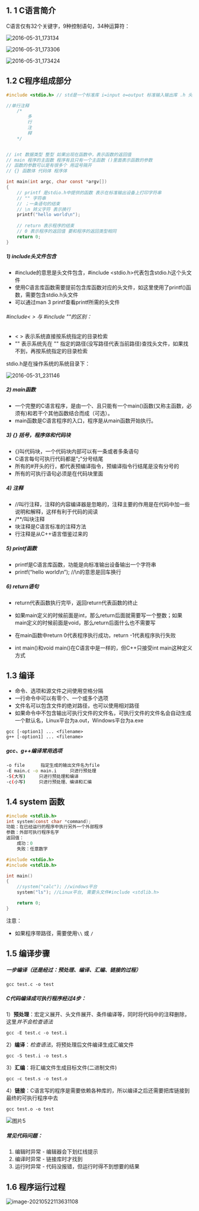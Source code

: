 ## 1. 1 C语言简介

C语言仅有32个关键字，9种控制语句，34种运算符：

![2016-05-31_173134](img/clip_image002.jpg)

![2016-05-31_173306](img/clip_image002-1621702156200.jpg)

![2016-05-31_173424](img/clip_image002-1621702165937.jpg)









## 1.2 C程序组成部分

```c
#include <stdio.h> // std是一个标准库 i=input o=output 标准输入输出库 .h 头文件

//单行注释
    /*
        多
        行
        注
        释
    */


// int 数据类型 整型 如果出现在函数中，表示函数的返回值
// main 程序的主函数 程序有且只有一个主函数 ()里面表示函数的参数
// 函数的参数可以是有很多个 用逗号隔开
// {} 函数体 代码体 程序体

int main(int argc, char const *argv[])
{
    // printf 是stdio.h中提供的函数 表示在标准输出设备上打印字符串
    // "" 字符串
    // ；一条语句的结束   
    // \n 转义字符 表示换行
    printf("hello world\n");
    
    // return 表示程序的结束
    // 0 表示程序的返回值 要和程序的返回类型相同
    return 0;
}
```

##### 1) include头文件包含

-  #include的意思是头文件包含，#include <stdio.h>代表包含stdio.h这个头文件
- 使用C语言库函数需要提前包含库函数对应的头文件，如这里使用了printf()函数，需要包含stdio.h头文件
- 可以通过man 3 printf查看printf所需的头文件

######  #include< > 与 #include ""的区别：

- < > 表示系统直接按系统指定的目录检索
- "" 表示系统先在 "" 指定的路径(没写路径代表当前路径)查找头文件，如果找不到，再按系统指定的目录检索

 

stdio.h是在操作系统的系统目录下：

![2016-05-31_231146](img/clip_image002-1621705129585.jpg)

 



##### 2) main函数

- 一个完整的C语言程序，是由一个、且只能有一个main()函数(又称主函数，必须有)和若干个其他函数结合而成（可选）。
- main函数是C语言程序的入口，程序是从main函数开始执行。

 

##### 3) {} 括号，程序体和代码块

- {}叫代码块，一个代码块内部可以有一条或者多条语句
- C语言每句可执行代码都是"**;**"分号结尾
- 所有的#开头的行，都代表预编译指令，预编译指令行结尾是没有分号的
- 所有的可执行语句必须是在代码块里面

 

##### 4) 注释

- //叫行注释，注释的内容编译器是忽略的，注释主要的作用是在代码中加一些说明和解释，这样有利于代码的阅读
- /**/叫块注释
- 块注释是C语言标准的注释方法
- 行注释是从C++语言借鉴过来的

 

##### 5) printf函数

- printf是C语言库函数，功能是向标准输出设备输出一个字符串
- printf(“hello world\n”); //\n的意思是回车换行

 

##### 6) return语句

- return代表函数执行完毕，返回return代表函数的终止

- 如果main定义的时候前面是int，那么return后面就需要写一个整数；如果main定义的时候前面是void，那么return后面什么也不需要写
- 在main函数中return 0代表程序执行成功，return -1代表程序执行失败
- int main()和void main()在C语言中是一样的，但C++只接受int main这种定义方式



## 1.3 编译

- 命令、选项和源文件之间使用空格分隔
- 一行命令中可以有零个、一个或多个选项
- 文件名可以包含文件的绝对路径，也可以使用相对路径
- 如果命令中不包含输出可执行文件的文件名，可执行文件的文件名会自动生成一个默认名，Linux平台为a.out，Windows平台为a.exe

```shell
gcc [-option1] ... <filename>
g++ [-option1] ... <filename>
```

##### gcc、g++编译常用选项

```bash
-o file		 指定生成的输出文件名为file
-E main.c -o main.i		只进行预处理
-S(大写)	   只进行预处理和编译
-c(小写)	   只进行预处理、编译和汇编
```





## 1.4 system 函数

```c
#include <stdlib.h>
int system(const char *command);
功能：在已经运行的程序中执行另外一个外部程序
参数：外部可执行程序名字
返回值：
	成功：0
	失败：任意数字
```

```c
#include <stdio.h>
#include <stdlib.h>

int main()
{
	//system("calc"); //windows平台
	system("ls"); //Linux平台, 需要头文件#include <stdlib.h>

	return 0;
}
```

注意：

- 如果程序带路径，需要使用`\\` 或 `/`







## 1.5 编译步骤

##### 一步编译（还是经过：预处理、编译、汇编、链接的过程）

```shell
gcc test.c -o test
```



##### C代码编译成可执行程序经过4步：

1）**预处理**：宏定义展开、头文件展开、条件编译等，同时将代码中的注释删除，这里*并不会检查语法*

```shell
gcc -E test.c -o test.i
```

2）**编译**：*检查语法*，将预处理后文件编译生成汇编文件

```shell
gcc -S test.i -o test.s
```

3）**汇编**：将汇编文件生成目标文件(二进制文件)

```shell
gcc -c test.s -o test.o
```

4）**链接**：C语言写的程序是需要依赖各种库的，所以编译之后还需要把库链接到最终的可执行程序中去

```shell
gcc test.o -o test
```



 ![图片5](img/clip_image002.png)

##### 常见代码问题：

1. 编辑时异常 - 编辑器会下划红线提示
2. 编译时异常 - 链接库时才找到
3. 运行时异常 - 代码没报错，但运行时得不到想要的结果







## 1.6 程序运行过程

![image-20210522113631108](img/image-20210522113631108.png)

